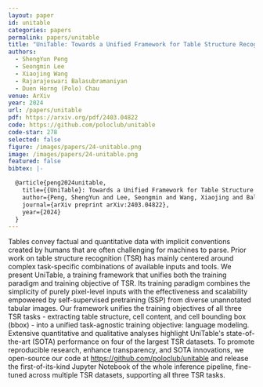 ```yaml
---
layout: paper
id: unitable
categories: papers
permalink: papers/unitable
title: "UniTable: Towards a Unified Framework for Table Structure Recognition via Self-Supervised Pretraining"
authors: 
  - ShengYun Peng
  - Seongmin Lee
  - Xiaojing Wang
  - Rajarajeswari Balasubramaniyan
  - Duen Horng (Polo) Chau
venue: ArXiv
year: 2024
url: /papers/unitable
pdf: https://arxiv.org/pdf/2403.04822
code: https://github.com/poloclub/unitable
code-star: 278
selected: false
figure: /images/papers/24-unitable.png
image: /images/papers/24-unitable.png
featured: false
bibtex: |-

  @article{peng2024unitable,
    title={{UniTable}: Towards a Unified Framework for Table Structure Recognition via Self-Supervised Pretraining},
    author={Peng, ShengYun and Lee, Seongmin and Wang, Xiaojing and Balasubramaniyan, Rajarajeswari and Chau, Duen Horng},
    journal={arXiv preprint arXiv:2403.04822},
    year={2024}
  }
---
```


Tables convey factual and quantitative data with implicit conventions created by humans that are often challenging for machines to parse. Prior work on table structure recognition (TSR) has mainly centered around complex task-specific combinations of available inputs and tools. We present UniTable, a training framework that unifies both the training paradigm and training objective of TSR. Its training paradigm combines the simplicity of purely pixel-level inputs with the effectiveness and scalability empowered by self-supervised pretraining (SSP) from diverse unannotated tabular images. Our framework unifies the training objectives of all three TSR tasks - extracting table structure, cell content, and cell bounding box (bbox) - into a unified task-agnostic training objective: language modeling. Extensive quantitative and qualitative analyses highlight UniTable's state-of-the-art (SOTA) performance on four of the largest TSR datasets. To promote reproducible research, enhance transparency, and SOTA innovations, we open-source our code at https://github.com/poloclub/unitable and release the first-of-its-kind Jupyter Notebook of the whole inference pipeline, fine-tuned across multiple TSR datasets, supporting all three TSR tasks.
